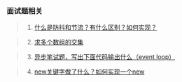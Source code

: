 ### 面试题相关
> 1. [什么是防抖和节流？有什么区别？如何实现？](https://github.com/CrownNight/blog/issues/2)

> 2. [求多个数组的交集](https://github.com/CrownNight/blog/issues/3)

> 3. [异步笔试题，写出下面代码输出什么（event loop）](https://github.com/CrownNight/blog/issues/4)

> 4. [new关键字做了什么？如何实现一个new](https://github.com/CrownNight/blog/issues/5)
